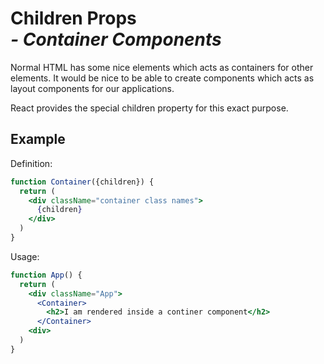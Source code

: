 # Children Props<br>*- Container Components*

Normal HTML has some nice elements which acts as containers for other elements. It would be nice to be able to create components which acts as layout components for our applications.

React provides the special children property for this exact purpose.

## Example

Definition:

```jsx
function Container({children}) {
  return (
    <div className="container class names">
      {children}
    </div>
  )
}
```

Usage:
```jsx
function App() {
  return (
    <div className="App">
      <Container>
        <h2>I am rendered inside a continer component</h2>
      </Container>
    <div>
  )
}
```